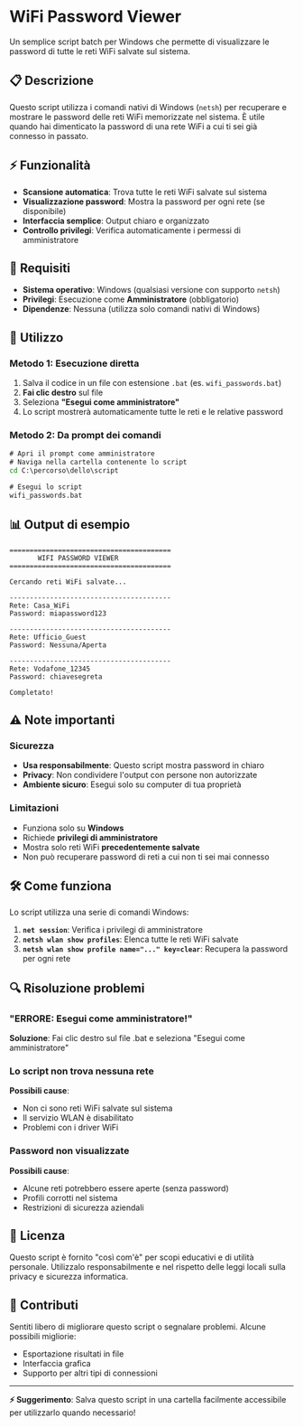 # WiFi Password Viewer

Un semplice script batch per Windows che permette di visualizzare le password di tutte le reti WiFi salvate sul sistema.

## 📋 Descrizione

Questo script utilizza i comandi nativi di Windows (`netsh`) per recuperare e mostrare le password delle reti WiFi memorizzate nel sistema. È utile quando hai dimenticato la password di una rete WiFi a cui ti sei già connesso in passato.

## ⚡ Funzionalità

- **Scansione automatica**: Trova tutte le reti WiFi salvate sul sistema
- **Visualizzazione password**: Mostra la password per ogni rete (se disponibile)
- **Interfaccia semplice**: Output chiaro e organizzato
- **Controllo privilegi**: Verifica automaticamente i permessi di amministratore

## 🔧 Requisiti

- **Sistema operativo**: Windows (qualsiasi versione con supporto `netsh`)
- **Privilegi**: Esecuzione come **Amministratore** (obbligatorio)
- **Dipendenze**: Nessuna (utilizza solo comandi nativi di Windows)

## 🚀 Utilizzo

### Metodo 1: Esecuzione diretta
1. Salva il codice in un file con estensione `.bat` (es. `wifi_passwords.bat`)
2. **Fai clic destro** sul file
3. Seleziona **"Esegui come amministratore"**
4. Lo script mostrerà automaticamente tutte le reti e le relative password

### Metodo 2: Da prompt dei comandi
```cmd
# Apri il prompt come amministratore
# Naviga nella cartella contenente lo script
cd C:\percorso\dello\script

# Esegui lo script
wifi_passwords.bat
```

## 📊 Output di esempio

```
========================================
       WIFI PASSWORD VIEWER
========================================

Cercando reti WiFi salvate...

----------------------------------------
Rete: Casa_WiFi
Password: miapassword123

----------------------------------------
Rete: Ufficio_Guest
Password: Nessuna/Aperta

----------------------------------------
Rete: Vodafone_12345
Password: chiavesegreta

Completato!
```

## ⚠️ Note importanti

### Sicurezza
- **Usa responsabilmente**: Questo script mostra password in chiaro
- **Privacy**: Non condividere l'output con persone non autorizzate
- **Ambiente sicuro**: Esegui solo su computer di tua proprietà

### Limitazioni
- Funziona solo su **Windows**
- Richiede **privilegi di amministratore**
- Mostra solo reti WiFi **precedentemente salvate**
- Non può recuperare password di reti a cui non ti sei mai connesso

## 🛠️ Come funziona

Lo script utilizza una serie di comandi Windows:

1. **`net session`**: Verifica i privilegi di amministratore
2. **`netsh wlan show profiles`**: Elenca tutte le reti WiFi salvate
3. **`netsh wlan show profile name="..." key=clear`**: Recupera la password per ogni rete

## 🔍 Risoluzione problemi

### "ERRORE: Esegui come amministratore!"
**Soluzione**: Fai clic destro sul file .bat e seleziona "Esegui come amministratore"

### Lo script non trova nessuna rete
**Possibili cause**:
- Non ci sono reti WiFi salvate sul sistema
- Il servizio WLAN è disabilitato
- Problemi con i driver WiFi

### Password non visualizzate
**Possibili cause**:
- Alcune reti potrebbero essere aperte (senza password)
- Profili corrotti nel sistema
- Restrizioni di sicurezza aziendali

## 📝 Licenza

Questo script è fornito "così com'è" per scopi educativi e di utilità personale. Utilizzalo responsabilmente e nel rispetto delle leggi locali sulla privacy e sicurezza informatica.

## 🤝 Contributi

Sentiti libero di migliorare questo script o segnalare problemi. Alcune possibili migliorie:
- Esportazione risultati in file
- Interfaccia grafica
- Supporto per altri tipi di connessioni

---

**⚡ Suggerimento**: Salva questo script in una cartella facilmente accessibile per utilizzarlo quando necessario!